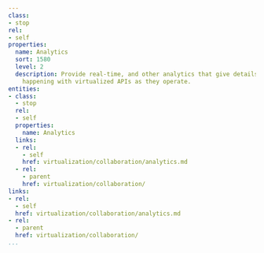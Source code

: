 ```yaml
---
class:
- stop
rel:
- self
properties:
  name: Analytics
  sort: 1580
  level: 2
  description: Provide real-time, and other analytics that give details of what is
    happening with virtualized APIs as they operate.
entities:
- class:
  - stop
  rel:
  - self
  properties:
    name: Analytics
  links:
  - rel:
    - self
    href: virtualization/collaboration/analytics.md
  - rel:
    - parent
    href: virtualization/collaboration/
links:
- rel:
  - self
  href: virtualization/collaboration/analytics.md
- rel:
  - parent
  href: virtualization/collaboration/
...
```

